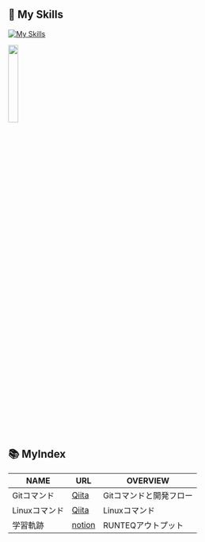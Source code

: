 
## 🌱 My Skills
[![My Skills](https://skillicons.dev/icons?i=sass,js,p5js,nodejs,ruby,rails,docker,mysql,linux)](https://skillicons.dev)

<p>
  <a href="https://skillicons.dev">
    <img src="https://skillicons.dev/icons?i=html,css,git,figma,ps,npm,ubuntu" width="20%" height="auto" />
  </a>
</p>

<!---
Yusuke0620/Yusuke0620 is a ✨ special ✨ repository because its `README.md` (this file) appears on your GitHub profile.
You can click the Preview link to take a look at your changes.
--->



## 📚 MyIndex

| NAME         | URL                                                                                                               | OVERVIEW               |
| ------------ | ----------------------------------------------------------------------------------------------------------------- | ---------------------- |
| Gitコマンド   | [Qiita](https://qiita.com/yusuke62/items/bb32b5a5e94d6f7ef29a)                                                   | Gitコマンドと開発フロー |
| Linuxコマンド | [Qiita](https://qiita.com/yusuke62/items/35192fc6c9a5c7e81f5a)                                                   | Linuxコマンド          |
| 学習軌跡      | [notion](https://www.notion.so/96820581d66046b793ec6ef3955e5353?v=7c36e0b205df47b18bb29c12b8e7e85a)             | RUNTEQアウトプット     |



